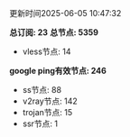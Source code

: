 更新时间2025-06-05 10:47:32

**总订阅: 23**
**总节点: 5359**
- vless节点: 14

**google ping有效节点: 246**
- ss节点: 88
- v2ray节点: 142
- trojan节点: 15
- ssr节点: 1
